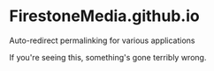 # FirestoneMedia.github.io

Auto-redirect permalinking for various applications

If you're seeing this, something's gone terribly wrong.
